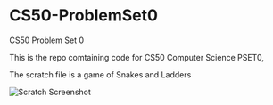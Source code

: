 # CS50-ProblemSet0
CS50 Problem Set 0

This is the repo comtaining code for CS50 Computer Science PSET0, 

The scratch file is a game of Snakes and Ladders

![Scratch Screenshot]("https://github.com/chiragpandit1/CS50-ProblemSet0/blob/main/Screenshot%202021-01-17%20at%204.07.18%20PM.png")
